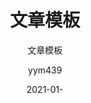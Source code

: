 ---
layout:     post
title:      文章模板
subtitle:   文章模板
date:       2021-01-
author:     yym439
header-img: img/home-bg-o.jpg
catalog: true
tags:
    - Android
---